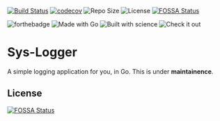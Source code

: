 [![Build Status](https://travis-ci.com/AbhigyanKumar/sys-logger.svg?branch=master)](https://travis-ci.com/AbhigyanKumar/sys-logger)
[![codecov](https://codecov.io/gh/AbhigyanKumar/sys-logger/branch/master/graph/badge.svg?token=THGH4E4J0Z)](https://codecov.io/gh/AbhigyanKumar/sys-logger)
![Repo Size](https://img.shields.io/github/repo-size/AbhigyanKumar/sys-logger?color=light-green)
![License](https://img.shields.io/github/license/AbhigyanKumar/sys-logger)
[![FOSSA Status](https://app.fossa.com/api/projects/git%2Bgithub.com%2FAbhigyanKumar%2Fsys-logger.svg?type=shield)](https://app.fossa.com/projects/git%2Bgithub.com%2FAbhigyanKumar%2Fsys-logger?ref=badge_shield)

![forthebadge](https://forthebadge.com/images/badges/powered-by-electricity.svg)
![Made with Go](https://forthebadge.com/images/badges/made-with-go.svg)
![Built with science](https://forthebadge.com/images/badges/built-with-science.svg)
![Check it out](https://forthebadge.com/images/badges/check-it-out.svg)

# Sys-Logger
A simple logging application for you, in Go. This is under **maintainence**.


## License
[![FOSSA Status](https://app.fossa.com/api/projects/git%2Bgithub.com%2FAbhigyanKumar%2Fsys-logger.svg?type=large)](https://app.fossa.com/projects/git%2Bgithub.com%2FAbhigyanKumar%2Fsys-logger?ref=badge_large)